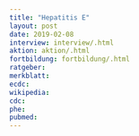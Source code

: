 ```yaml
---
title: "Hepatitis E"
layout: post
date: 2019-02-08
interview: interview/.html
aktion: aktion/.html
fortbildung: fortbildung/.html
ratgeber:
merkblatt:
ecdc:
wikipedia:
cdc:
phe:
pubmed:
---
```

